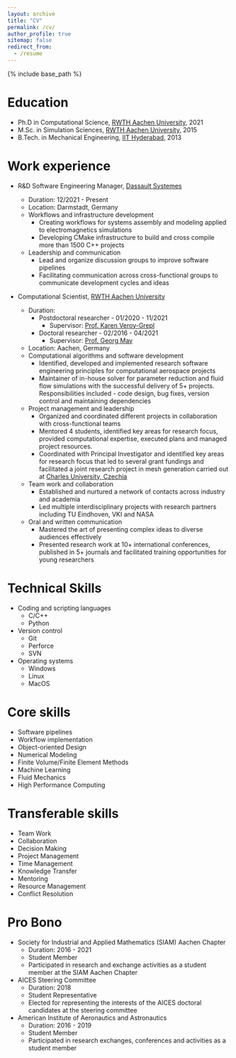 ```yaml
---
layout: archive
title: "CV"
permalink: /cv/
author_profile: true
sitemap: false
redirect_from:
  - /resume
---
```


{% include base_path %}

Education
======
* Ph.D in Computational Science, [RWTH Aachen University](https://www.aices.rwth-aachen.de/de/), 2021
* M.Sc. in Simulation Sciences, [RWTH Aachen University](https://www.aices.rwth-aachen.de/de/), 2015
* B.Tech. in Mechanical Engineering, [IIT Hyderabad](https://iith.ac.in/), 2013

Work experience
======
* R&D Software Engineering Manager, [Dassault Systemes](https://www.3ds.com/)
  * Duration: 12/2021 - Present
  * Location: Darmstadt, Germany
  * Workflows and infrastructure development
    * Creating workflows for systems assembly and modeling applied to electromagnetics simulations
    * Developing CMake infrastructure to build and cross compile more than 1500 C++ projects
  * Leadership and communication
    * Lead and organize discussion groups to improve software pipelines
    * Facilitating communication across cross-functional groups to communicate development cycles and ideas

* Computational Scientist, [RWTH Aachen University](https://www.rwth-aachen.de/)
  * Duration:
    * Postdoctoral researcher - 01/2020 - 11/2021
      * Supervisor: [Prof. Karen Veroy-Grepl](https://www.tue.nl/en/research/researchers/karen-veroy-grepl/)
    * Doctoral researcher - 02/2016 - 04/2021
      * Supervisor: [Prof. Georg May](https://www.vki.ac.be/index.php/vkidepartments/ar-department-other-menu-100/263-faculty/faculty-in-ar/768-georg-may)
  * Location: Aachen, Germany
  * Computational algorithms and software development
    * Identified, developed and implemented research software engineering principles for computational aerospace projects
    * Maintainer of in-house solver for parameter reduction and fluid flow simulations with the successful delivery of 5+ projects.  Responsibilities included - code design, bug fixes, version control and maintaining dependencies
  * Project management and leadership
    * Organized and coordinated different projects in collaboration with cross-functional teams
    * Mentored 4 students, identified key areas for research focus, provided computational expertise, executed plans and managed project resources.
    * Coordinated with Principal Investigator and identified key areas for research focus that led to several grant fundings and facilitated a joint research project in mesh generation carried out at [Charles University, Czechia](http://knm.mff.cuni.cz/)
  * Team work and collaboration
    * Established and nurtured a network of contacts across industry and academia
    * Led multiple interdisciplinary projects with research partners including TU Eindhoven, VKI and NASA
  * Oral and written communication
    * Mastered the art of presenting complex ideas to diverse audiences effectively
    * Presented research work at $10+$ international conferences, published in $5+$ journals and facilitated training opportunities for young researchers

Technical Skills
======
* Coding and scripting languages
  * C/C++
  * Python
* Version control
  * Git
  * Perforce
  * SVN
* Operating systems
  * Windows
  * Linux
  * MacOS

Core skills
======
* Software pipelines
* Workflow implementation
* Object-oriented Design
* Numerical Modeling
* Finite Volume/Finite Element Methods
* Machine Learning
* Fluid Mechanics
* High Performance Computing

Transferable skills
======
* Team Work
* Collaboration
* Decision Making
* Project Management
* Time Management
* Knowledge Transfer
* Mentoring
* Resource Management
* Conflict Resolution

Pro Bono
======
* Society for Industrial and Applied Mathematics (SIAM) Aachen Chapter
  * Duration: 2016 - 2021
  * Student Member
  * Participated in research and exchange activities as a student member at the SIAM Aachen Chapter
* AICES Steering Committee
  * Duration: 2018
  * Student Representative
  * Elected for representing the interests of the AICES doctoral candidates at the steering committee
* American Institute of Aeronautics and Astronautics
  * Duration: 2016 - 2019
  * Student Member
  * Participated in research exchanges, conferences and activities as a student member
